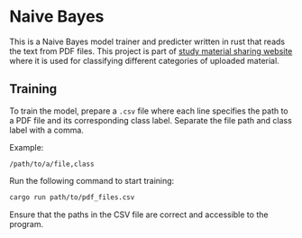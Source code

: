 # Naive Bayes

This is a Naive Bayes model trainer and predicter written in rust that reads the text from PDF files. This project is part of [study material sharing website](https://openabi.ee) where it is used for classifying different categories of uploaded material.    

## Training

To train the model, prepare a `.csv` file where each line specifies the path to a PDF file and its corresponding class label.
Separate the file path and class label with a comma.

Example:
```csv
/path/to/a/file,class
```

Run the following command to start training:
```bash
cargo run path/to/pdf_files.csv
```
Ensure that the paths in the CSV file are correct and accessible to the program.

